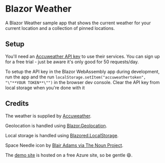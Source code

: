 # Blazor Weather

A Blazor Weather sample app that shows the current weather for your current location and a collection of pinned locations.

## Setup

You'll need an [Accuweather API key](https://developer.accuweather.com/) to use their services. You can sign up for a free trial - just be aware it's only good for 50 requests/day. 

To setup the API key in the Blazor WebAssembly app during development, run the app and the run `localStorage.setItem("accuweathertoken", "\"**YOUR TOKEN**\"")` in the browser dev console. Clear the API key from local storage when you're done with it

## Credits

The weather is supplied by [Accuweather](https://www.accuweather.com/). 

Geolocation is handled using [Blazor.Geolocation](https://github.com/AspNetMonsters/Blazor.Geolocation).

Local storage is handled using [Blazored.LocalStorage](https://github.com/blazored/LocalStorage).

Space Needle icon by [Blair Adams via The Noun Project](https://thenounproject.com/search/?q=space%20needle&i=915578).

The [demo site](https://aka.ms/blazorweather) is hosted on a free Azure site, so be gentle :smile:.
